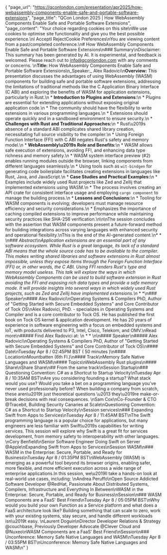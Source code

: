 {
    "page_url": "https://qconlondon.com/presentation/apr2025/how-webassembly-components-enable-safe-and-portable-software-extensions",
    "page_title": "QCon London 2025 | How WebAssembly Components Enable Safe and Portable Software Extensions",
    "page_content": "Your choice regarding cookies on this site\nWe use cookies to optimise site functionality and give you the best possible experience.\nI AcceptI RejectCookie Preferences\nYou are viewing content from a past/completed conference.\n# How WebAssembly Components Enable Safe and Portable Software Extensions\n### Summary\nDisclaimer: This summary has been generated by AI. It is experimental, and feedback is welcomed. Please reach out to info@qconlondon.com with any comments or concerns. \n**Title:** How WebAssembly Components Enable Safe and Portable Software Extensions\n_Speaker:_ Alex Radovici\n**Overview:** This presentation discusses the advantages of using WebAssembly (WASM) components for building safe and portable software extensions, addressing the limitations of traditional methods like the C Application Binary Interface (C ABI) and exploring the benefits of WASM for application extensions, particularly in Rust.\n  * **Introduction to Plugins and Extensions:**\n    * Plugins are essential for extending applications without exposing original application code.\n    * The community should have the flexibility to write extensions in various programming languages.\n    * Extensions should operate quickly and in a sandboxed environment to ensure security.\n  * **Challenges with Rust and Traditional Approaches:**\n    * Rust\u2019s absence of a standard ABI complicates shared library creation, necessitating full source visibility to the compiler.\n    * Using Foreign Function Interface (FFI) with C ABI negates Rust's safety and memory model.\n  * **WebAssembly\u2019s Role and Benefits:**\n    * WASM allows safe execution of extensions, avoiding FFI, and enhancing data type richness and memory safety.\n    * WASM system interface preview (#2) enables running modules outside the browser, linking components from different languages seamlessly.\n    * Using tools such as `wit-bindgen` for generating code boilerplate facilitates creating extensions in languages like Rust, Java, and JavaScript.\n  * **Case Studies and Practical Examples:**\n    * Examples include widely used Rust projects like Zed and Zellij that implemented extensions using WASM.\n    * The process involves creating an API crate for consistent interface usage and employing `cargo component` to manage the building process.\n  * **Lessons and Conclusions:**\n    * Tooling for WASM components is evolving; developers must manage resource efficiency and security considerations.\n    * Emphasizes the importance of caching compiled extensions to improve performance while maintaining security practices like SHA-256 verification.\n\n\nThe session concludes with the assertion that WASM components present a future-forward method for building integrations across varying languages with enhanced security and operational flexibility.\nThis is the end of the AI-generated content.\n* * *\n### Abstract\nApplication extensions are an essential part of any software ecosystem. While Rust is a great language, its lack of a standard ABI means that the whole source code has to be available to the compiler. This makes writing shared libraries and software extensions in Rust almost impossible, unless they expose items through the Foreign Function Interface (FFI) or, in other words, the C ABI. Using FFI renders Rust's type and memory model useless. This talk will explore the ways in which WebAssembly Components can be used to build software extension in Rust avoiding the FFI and exposing rich data types and provide a safe memory mode. It will provide insights into several ways in which widely used Rust projects, such as Zed and Zellij have implemented extensions.\n* * *\n### Speaker\n#### Alex Radovici\nOperating Systems & Compilers PhD, Author of \"Getting Started with Secure Embedded Systems\" and Core Contributor of Tock OS\nAlex Radovici, PhD. - specializes in Operating Systems and Compiler and is a core contributor to Tock OS. He has published the first book on Tock OS kernel & application development. He has 20 years of experience in software engineering with a focus on embedded systems and IoT, with products delivered to P3, Intel, Cisco, Telekom, and OMV.\nRead more\n#####  Find Alex Radovici at: \n  *   * \n\n#### Speaker\n##### Alex Radovici\nOperating Systems & Compilers PhD, Author of \"Getting Started with Secure Embedded Systems\" and Core Contributor of Tock OS\n#### Date\nTuesday Apr 8 / 02:45PM BST ( 50 minutes )\n#### Location\nMountbatten (6th Fl.)\n#### Track\nMemory Safe Native Languages and WASM\n#### Topics\nWebAssembly Rust plugins\n#### Share\nShare Share\n## From the same track\nSession Startup\n### Questioning Convention: C# as a Shortcut to Startup Velocity\nTuesday Apr 8 / 10:35AM BST\nAre you considering founding a startup? What stack would you use? Would you take a bet on a programming language you've never used professionally before? When building a company from scratch, these aren\u2019t just theoretical questions \u2013 they\u2019re make-or-break decisions with real consequences. \nSam Cox\nCo-Founder & CTO @Tracebit, Building Security Canaries at Scale\nQuestioning Convention: C# as a Shortcut to Startup Velocity\nSession services\n### Expanding Swift from Apps to Services\nTuesday Apr 8 / 11:45AM BST\nThe Swift programming language is a popular choice for applications, but many engineers are less familiar with Swift\u2019s capabilities for writing services. This session will explore why Swift is a great fit for services development, from memory safety to interoperability with other languages. \nCory Benfield\nSenior Software Engineer Doing Swift on Server @Apple\nExpanding Swift from Apps to Services\nSession WASM\n### WASM in the Enterprise: Secure, Portable, and Ready for Business\nTuesday Apr 8 / 01:35PM BST\nWebAssembly (WASM) is emerging as a powerful tool beyond its browser origins, enabling safer, more flexible, and more efficient execution across a wide range of enterprise applications.In this session, we\u2019ll take a hands-on look at real-world use cases, including: \nAndrea Peruffo\nOpen Source Addicted Software Developer @RedHat, Passionate About Distributed Systems, Compilers, Infrastructure and Everything In Between\nWASM in the Enterprise: Secure, Portable, and Ready for Business\nSession\n### WASM Components are a FaaS' Best Friend\nTuesday Apr 8 / 05:05PM BST\nWhy would you build your own Function as a Service platform and what does a FaaS architecture look like? Building something that can scale to zero, work with your existing systems, stay secure, and handle different workloads isn\u2019t easy. \nLaurent Doguin\nDirector Developer Relations & Strategy @couchbase, Previously Developer Advocate @Clever Cloud and @Nuxeo\nWASM Components are a FaaS' Best Friend\nSession\n### Unconference: Memory Safe Native Languages and WASM\nTuesday Apr 8 / 03:55PM BST\nUnconference: Memory Safe Native Languages and WASM\n"
}